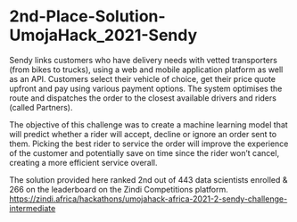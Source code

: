 # 2nd-Place-Solution-UmojaHack_2021-Sendy
Sendy links customers who have delivery needs with vetted transporters (from bikes to trucks), using a web and mobile application platform as well as an API. Customers select their vehicle of choice, get their price quote upfront and pay using various payment options. The system optimises the route and dispatches the order to the closest available drivers and riders (called Partners). 

The objective of this challenge was to create a machine learning model that will predict whether a rider will accept, decline or ignore an order sent to them. Picking the best rider to service the order will improve the experience of the customer and potentially save on time since the rider won’t cancel, creating a more efficient service overall.

The solution provided here ranked 2nd out of 443 data scientists enrolled & 266 on the leaderboard on the Zindi Competitions platform. 
https://zindi.africa/hackathons/umojahack-africa-2021-2-sendy-challenge-intermediate
